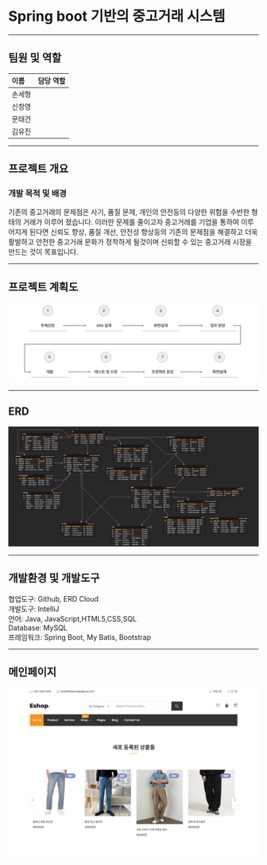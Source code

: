 # Spring boot 기반의 중고거래 시스템
***
## 팀원 및 역할
|이름| 담당 역할                |
|:----|:---------------------|
|손세형||
|신창영||
|문태건| |
|김유진| |
***
## 프로젝트 개요
### 개발 목적 및 배경
기존의 중고거래의 문제점은 사기, 품질 문제, 개인의 안전등의 다양한 위험을 수반한 형태의 거래가 이루어 졌습니다.
이러한 문제를 줄이고자 중고거래를 기업을 통하여 이루어지게 된다면 신뢰도 향상, 품질 개선, 안전성 향상등의 기존의 문제점을 해결하고
더욱 활발하고 안전한 중고거래 문화가 정착하게 될것이며 신뢰할 수 있는 중고거래 시장을 만드는 것이 목표입니다.
***
## 프로젝트 계획도
![Projectimg](imgs/readme/project.png)
***

## ERD
![ERD](imgs/readme/ERD.png)

***
## 개발환경 및 개발도구

협업도구: Github, ERD Cloud <br>
개발도구: IntelliJ <br>
언어: Java, JavaScript,HTML5,CSS,SQL <br>
Database: MySQL <br>
프레임워크: Spring Boot, My Batis, Bootstrap <br>

***
## 메인페이지
![MainPage](imgs/readme/MainPage.png)
